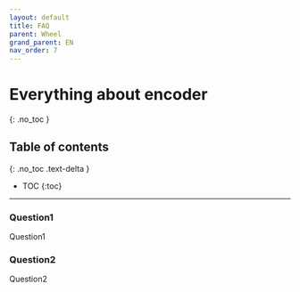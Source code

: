 ```yaml
---
layout: default
title: FAQ
parent: Wheel
grand_parent: EN
nav_order: 7
---
```


# Everything about encoder
{: .no_toc }

## Table of contents
{: .no_toc .text-delta }

- TOC
{:toc}

---

### Question1
Question1

### Question2
Question2